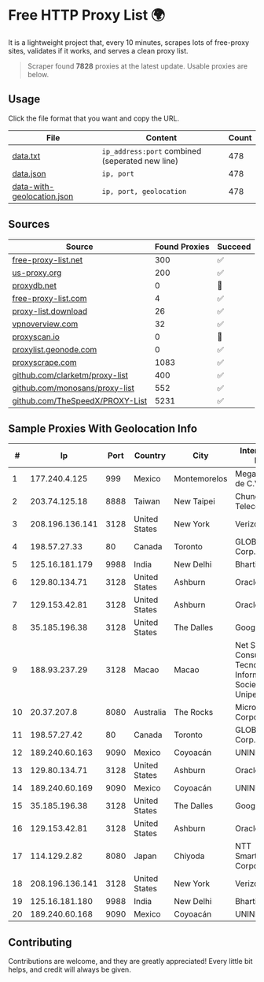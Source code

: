 
# Free HTTP Proxy List 🌍

It is a lightweight project that, every 10 minutes, scrapes lots of free-proxy sites, validates if it works, and serves a clean proxy list.


> Scraper found **7828** proxies at the latest update. Usable proxies are below.

## Usage

Click the file format that you want and copy the URL.


|File|Content|Count|
|----|-------|-----|
|[data.txt](https://raw.githubusercontent.com/themiralay/Proxy-List-World/master/data.txt)|`ip_address:port` combined (seperated new line)|478|
|[data.json](https://raw.githubusercontent.com/themiralay/Proxy-List-World/master/data.json)|`ip, port`|478|
|[data-with-geolocation.json](https://raw.githubusercontent.com/themiralay/Proxy-List-World/master/data-with-geolocation.json)|`ip, port, geolocation`|478|

## Sources

|Source|Found Proxies|Succeed|
|------|-------------|-------|
|[free-proxy-list.net](https://free-proxy-list.net)|300|✅|
|[us-proxy.org](https://www.us-proxy.org)|200|✅|
|[proxydb.net](http://proxydb.net)|0|🚫|
|[free-proxy-list.com](https://free-proxy-list.com/?page=&port=&type%5B%5D=http&type%5B%5D=https&up_time=0&search=Search)|4|✅|
|[proxy-list.download](https://www.proxy-list.download/HTTP)|26|✅|
|[vpnoverview.com](https://vpnoverview.com/privacy/anonymous-browsing/free-proxy-servers)|32|✅|
|[proxyscan.io](https://www.proxyscan.io)|0|🚫|
|[proxylist.geonode.com](https://proxylist.geonode.com/api/proxy-list?limit=300&page=1&sort_by=lastChecked&sort_type=desc&protocols=http,https)|0|✅|
|[proxyscrape.com](https://api.proxyscrape.com/v2/?request=displayproxies&protocol=http&timeout=10000&country=all&ssl=all&anonymity=all)|1083|✅|
|[github.com/clarketm/proxy-list](https://raw.githubusercontent.com/clarketm/proxy-list/master/proxy-list-raw.txt)|400|✅|
|[github.com/monosans/proxy-list](https://raw.githubusercontent.com/monosans/proxy-list/main/proxies/http.txt)|552|✅|
|[github.com/TheSpeedX/PROXY-List](https://raw.githubusercontent.com/TheSpeedX/PROXY-List/master/http.txt)|5231|✅|


## Sample Proxies With Geolocation Info

|#|Ip|Port|Country|City|Internet Service Provider|
|-|--|----|-------|----|-------------------------|
|1|177.240.4.125|999|Mexico|Montemorelos|Mega Cable, S.A. de C.V.|
|2|203.74.125.18|8888|Taiwan|New Taipei|Chunghwa Telecom Co., Ltd.|
|3|208.196.136.141|3128|United States|New York|Verizon Business|
|4|198.57.27.33|80|Canada|Toronto|GLOBALTELEHOST Corp.|
|5|125.16.181.179|9988|India|New Delhi|Bharti Airtel|
|6|129.80.134.71|3128|United States|Ashburn|Oracle Corporation|
|7|129.153.42.81|3128|United States|Ashburn|Oracle Corporation|
|8|35.185.196.38|3128|United States|The Dalles|Google LLC|
|9|188.93.237.29|3128|Macao|Macao|Net Solutions - Consultoria Em Tecnologias De Informacao, Sociedade Unipessoal|
|10|20.37.207.8|8080|Australia|The Rocks|Microsoft Corporation|
|11|198.57.27.42|80|Canada|Toronto|GLOBALTELEHOST Corp.|
|12|189.240.60.163|9090|Mexico|Coyoacán|UNINET|
|13|129.80.134.71|3128|United States|Ashburn|Oracle Corporation|
|14|189.240.60.169|9090|Mexico|Coyoacán|UNINET|
|15|35.185.196.38|3128|United States|The Dalles|Google LLC|
|16|129.153.42.81|3128|United States|Ashburn|Oracle Corporation|
|17|114.129.2.82|8080|Japan|Chiyoda|NTT SmartConnect Corporation|
|18|208.196.136.141|3128|United States|New York|Verizon Business|
|19|125.16.181.180|9988|India|New Delhi|Bharti Airtel|
|20|189.240.60.168|9090|Mexico|Coyoacán|UNINET|



## Contributing

Contributions are welcome, and they are greatly appreciated! Every
little bit helps, and credit will always be given.

